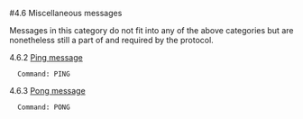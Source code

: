 #4.6 Miscellaneous messages

Messages in this category do not fit into any of the above categories
but are nonetheless still a part of and required by the protocol.

4.6.2 [Ping message](PING.hpp)

      Command: PING
4.6.3 [Pong message](PONG.hpp)

      Command: PONG

